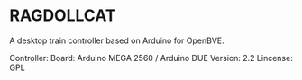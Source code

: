 # RAGDOLLCAT
A desktop train controller based on Arduino for OpenBVE.

Controller:
Board: Arduino MEGA 2560 / Arduino DUE
Version: 2.2
Lincense: GPL
